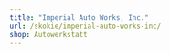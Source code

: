 ```yaml
---
title: "Imperial Auto Works, Inc."
url: /skokie/imperial-auto-works-inc/
shop: Autowerkstatt
---
```

